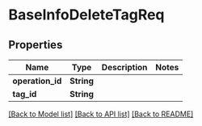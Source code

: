 # BaseInfoDeleteTagReq

## Properties

Name | Type | Description | Notes
------------ | ------------- | ------------- | -------------
**operation_id** | **String** |  | 
**tag_id** | **String** |  | 

[[Back to Model list]](../README.md#documentation-for-models) [[Back to API list]](../README.md#documentation-for-api-endpoints) [[Back to README]](../README.md)


